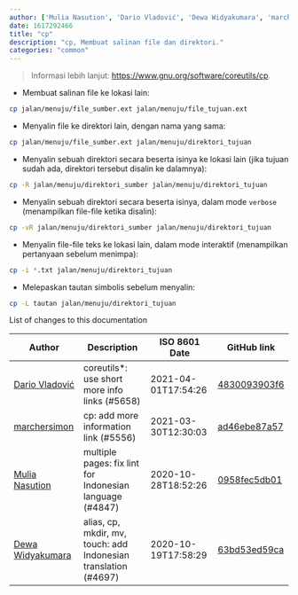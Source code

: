 ```yaml
---
author: ['Mulia Nasution', 'Dario Vladović', 'Dewa Widyakumara', 'marchersimon']
date: 1617292466
title: "cp"
description: "cp, Membuat salinan file dan direktori."
categories: "common"
---
```

> Informasi lebih lanjut: <https://www.gnu.org/software/coreutils/cp>.

- Membuat salinan file ke lokasi lain:

```bash
cp jalan/menuju/file_sumber.ext jalan/menuju/file_tujuan.ext
```

- Menyalin file ke direktori lain, dengan nama yang sama:

```bash
cp jalan/menuju/file_sumber.ext jalan/menuju/direktori_tujuan
```

- Menyalin sebuah direktori secara beserta isinya ke lokasi lain (jika tujuan sudah ada, direktori tersebut disalin ke dalamnya):

```bash
cp -R jalan/menuju/direktori_sumber jalan/menuju/direktori_tujuan
```

- Menyalin sebuah direktori secara beserta isinya, dalam mode `verbose` (menampilkan file-file ketika disalin):

```bash
cp -vR jalan/menuju/direktori_sumber jalan/menuju/direktori_tujuan
```

- Menyalin file-file teks ke lokasi lain, dalam mode interaktif (menampilkan pertanyaan sebelum menimpa):

```bash
cp -i *.txt jalan/menuju/direktori_tujuan
```

- Melepaskan tautan simbolis sebelum menyalin:

```bash
cp -L tautan jalan/menuju/direktori_tujuan
```
List of changes to this documentation


Author | Description | ISO 8601 Date | GitHub link
------|-----|-----|-----
[Dario Vladović](mailto:d.vladimyr@gmail.com) | coreutils*: use short more info links (#5658) | 2021-04-01T17:54:26 | [4830093903f6](https://github.com/tldr-pages/tldr/commit/4830093903f66ccf3ebbc2ecf477286e45edac59)
[marchersimon](mailto:50295997+marchersimon@users.noreply.github.com) | cp: add more information link (#5556) | 2021-03-30T12:30:03 | [ad46ebe87a57](https://github.com/tldr-pages/tldr/commit/ad46ebe87a578bcb5e61d26addcf1bdfe287d75f)
[Mulia Nasution](mailto:mul14@users.noreply.github.com) | multiple pages: fix lint for Indonesian language (#4847) | 2020-10-28T18:52:26 | [0958fec5db01](https://github.com/tldr-pages/tldr/commit/0958fec5db019bc4550eb34c5616f0175c100763)
[Dewa Widyakumara](mailto:widyakumara@users.noreply.github.com) | alias, cp, mkdir, mv, touch: add Indonesian translation (#4697) | 2020-10-19T17:58:29 | [63bd53ed59ca](https://github.com/tldr-pages/tldr/commit/63bd53ed59cac2bfe8bc5094821d509a094fe19d)


